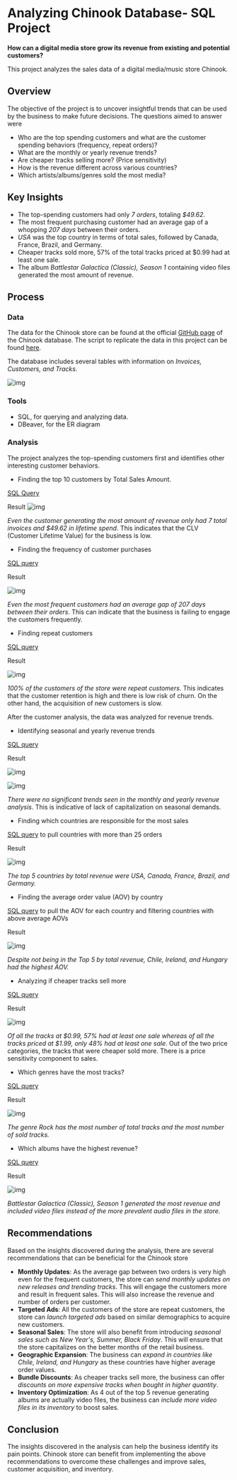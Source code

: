 # Analyzing Chinook Database- SQL Project

**How can a digital media store grow its revenue from existing and potential customers?**

This project analyzes the sales data of a digital media/music store Chinook.

## Overview

The objective of the project is to uncover insightful trends that can be used by the business to make future decisions. The questions aimed to answer were

- Who are the top spending customers and what are the customer spending behaviors (frequency, repeat orders)?
- What are the monthly or yearly revenue trends?
- Are cheaper tracks selling more? (Price sensitivity)
- How is the revenue different across various countries?
- Which artists/albums/genres sold the most media?

## Key Insights

- The top-spending customers had only *7 orders*, totaling *$49.62*.
- The most frequent purchasing customer had an average gap of a whopping *207 days* between their orders.
- *USA* was the top country in terms of total sales, followed by Canada, France, Brazil, and Germany.
- Cheaper tracks sold more, 57% of the total tracks priced at $0.99 had at least one sale.
- The album *Battlestar Galactica (Classic), Season 1* containing video files generated the most amount of revenue. 

## Process

### Data

The data for the Chinook store can be found at the official [GitHub page](https://github.com/lerocha/chinook-database/blob/master/ChinookDatabase/DataSources/Chinook_Sqlite.sql) of the Chinook database. The script to replicate the data in this project can be found [here](./create_Chinook_db.sql). 

The database includes several tables with information on *Invoices, Customers, and Tracks*.

![img](https://github.com/sbatth/images/blob/main/sql/ERD.png)

### Tools

- SQL, for querying and analyzing data.
- DBeaver, for the ER diagram

### Analysis

The project analyzes the top-spending customers first and identifies other interesting customer behaviors.


- Finding the top 10 customers by Total Sales Amount.

[SQL Query](https://github.com/sbatth/chinook_sql_project/blob/main/customer_analysis.sql#L2-L17)


Result
![img](https://github.com/sbatth/images/blob/main/sql/Screenshot%202025-05-22%20150425.png)

*Even the customer generating the most amount of revenue only had 7 total invoices and $49.62 in lifetime spend*. This indicates that the CLV (Customer Lifetime Value) for the business is low.


- Finding the frequency of customer purchases

[SQL query](https://github.com/sbatth/chinook_sql_project/blob/main/customer_analysis.sql#L44-L74)

Result

![img](https://github.com/sbatth/images/blob/main/sql/Screenshot%202025-05-22%20152340.png)

*Even the most frequent customers had an average gap of 207 days between their orders*. This can indicate that the business is failing to engage the customers frequently.


- Finding repeat customers

[SQL query](https://github.com/sbatth/chinook_sql_project/blob/main/customer_analysis.sql#L78-L103)

Result

![img](https://github.com/sbatth/images/blob/main/sql/Screenshot%202025-05-22%20152703.png)

*100% of the customers of the store were repeat customers*. This indicates that the customer retention is high and there is low risk of churn. On the other hand, the acquisition of new customers is slow.


After the customer analysis, the data was analyzed for revenue trends.


- Identifying seasonal and yearly revenue trends

[SQL query](https://github.com/sbatth/chinook_sql_project/blob/main/revenue_trends.sql#L1-L22) 

Result

![img](https://github.com/sbatth/images/blob/main/sql/Screenshot%202025-05-22%20153817.png)

![img](https://github.com/sbatth/images/blob/main/sql/Screenshot%202025-05-22%20153833.png)

*There were no significant trends seen in the monthly and yearly revenue analysis*. This is indicative of lack of capitalization on seasonal demands.


- Finding which countries are responsible for the most sales

[SQL query](https://github.com/sbatth/chinook_sql_project/blob/main/revenue_trends.sql#L25-L41) to pull countries with more than 25 orders 

Result

![img](https://github.com/sbatth/images/blob/main/sql/Screenshot%202025-05-22%20154617.png)

*The top 5 countries by total revenue were USA, Canada, France, Brazil, and Germany.*


- Finding the average order value (AOV) by country

[SQL query](https://github.com/sbatth/chinook_sql_project/blob/main/revenue_trends.sql#L44-L61) to pull the AOV for each country and filtering countries with above average AOVs

Result

![img](https://github.com/sbatth/images/blob/main/sql/Screenshot%202025-05-22%20161620.png)

*Despite not being in the Top 5 by total revenue, Chile, Ireland, and Hungary had the highest AOV.*


- Analyzing if cheaper tracks sell more

[SQL query](https://github.com/sbatth/chinook_sql_project/blob/main/revenue_trends.sql#L64-L98) 

Result

![img](https://github.com/sbatth/images/blob/main/sql/Screenshot%202025-05-22%20155159.png)

*Of all the tracks at $0.99, 57% had at least one sale whereas of all the tracks priced at $1.99, only 48% had at least one sale*. Out of the two price categories, the tracks that were cheaper sold more. There is a price sensitivity component to sales.


- Which genres have the most tracks?

[SQL query](https://github.com/sbatth/chinook_sql_project/blob/main/other_trends.sql#L58-L93) 

Result

![img](https://github.com/sbatth/images/blob/main/sql/Screenshot%202025-05-22%20162325.png)

*The genre Rock has the most number of total tracks and the most number of sold tracks.*


- Which albums have the highest revenue?

[SQL query](https://github.com/sbatth/chinook_sql_project/blob/main/other_trends.sql#L96-L113)

Result

![img](https://github.com/sbatth/images/blob/main/sql/Screenshot%202025-05-22%20162608.png)

*Battlestar Galactica (Classic), Season 1 generated the most revenue and included video files instead of the more prevalent audio files in the store.*


## Recommendations

Based on the insights discovered during the analysis, there are several recommendations that can be beneficial for the Chinook store

- **Monthly Updates**: As the average gap between two orders is very high even for the frequent customers, the store can *send monthly updates on new releases and trending tracks*. This will engage the customers more and result in frequent sales. This will also increase the revenue and number of orders per customer.
- **Targeted Ads**: All the customers of the store are repeat customers, the store can *launch targeted ads* based on similar demographics to acquire new customers.
- **Seasonal Sales**: The store will also benefit from introducing *seasonal sales such as New Year's, Summer, Black Friday*. This will ensure that the store capitalizes on the better months of the retail business.
- **Geographic Expansion**: The business can *expand in countries like Chile, Ireland, and Hungary* as these countries have higher average order values.
- **Bundle Discounts**: As cheaper tracks sell more, the business can offer *discounts on more expensive tracks when bought in higher quantity*.
- **Inventory Optimization**: As 4 out of the top 5 revenue generating albums are actually video files, the business can *include more video files in its inventory* to boost sales.


## Conclusion

The insights discovered in the analysis can help the business identify its pain points. Chinook store can benefit from implementing the above recommendations to overcome these challenges and improve sales, customer acquisition, and inventory. 
